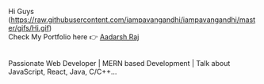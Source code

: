 Hi Guys (https://raw.githubusercontent.com/iampavangandhi/iampavangandhi/master/gifs/Hi.gif)
<br>
Check My Portfolio here 👉 [Aadarsh Raj](https://aadarshrajportfolio.netlify.app/) <br>

<br>
Passionate Web Developer | MERN based Development | Talk about JavaScript, React, Java, C/C++...

<br><br>

